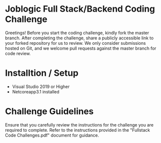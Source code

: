 # Joblogic Full Stack/Backend Coding Challenge
Greetings! Before you start the coding challenge, kindly fork the master branch. After completing the challenge, share a publicly accessible link to your forked repository for us to review. We only consider submissions hosted on Git, and we welcome pull requests against the master branch for code review.

# Installtion / Setup 
* Visual Studio 2019 or Higher
* Netcoreapp3.1 installed

# Challenge Guidelines
Ensure that you carefully review the instructions for the challenge you are required to complete. Refer to the instructions provided in the "Fullstack Code Challenges.pdf" document for guidance.
